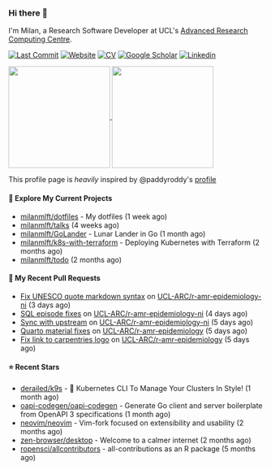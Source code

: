 ### Hi there 👋

I'm Milan, a Research Software Developer at UCL's [Advanced Research Computing
Centre](https://www.ucl.ac.uk/advanced-research-computing/advanced-research-computing-centre).

[![Last Commit](https://img.shields.io/github/last-commit/milanmlft/milanmlft?label=updated)](https://github.com/milanmlft)
[![Website](https://img.shields.io/badge/GitHub%20Pages-222?logo=githubpages&logoColor=fff&style=for-the-badge&style=flat)](https://milanmlft.dev)
[![CV](https://img.shields.io/badge/CV-PDF-pink.svg)](https://milanmlft.netlify.app/uploads/resume.pdf)
[![Google Scholar](https://img.shields.io/badge/Google%20Scholar-4285F4?logo=googlescholar&logoColor=fff&style=for-the-badge&style=flat)](https://scholar.google.com/citations?user=LwW40HQAAAAJ&hl=en)
[![Linkedin](https://img.shields.io/badge/LinkedIn-0A66C2?logo=linkedin&logoColor=fff&style=for-the-badge&style=flat)](http://www.linkedin.com/in/milan-malfait)


<a href="https://github.com/milanmlft/milanmlft#gh-dark-mode-only">
  <img height=200 align="center" src="https://github-readme-stats-paddyroddy.vercel.app/api?username=milanmlft&disable_animations=true&hide_border=true&hide_title=true&include_all_commits=true&rank_icon=github&show=prs_merged,reviews&show_icons=true&theme=tokyonight" />
</a>


<a href="https://github.com/milanmlft/milanmlft#gh-light-mode-only">
  <img height=200 align="center" src="https://github-readme-stats-paddyroddy.vercel.app/api?username=milanmlft&disable_animations=true&hide_border=true&hide_title=true&include_all_commits=true&rank_icon=github&show=prs_merged,reviews&show_icons=true&theme=default" />
</a>

This profile page is _heavily_ inspired by @paddyroddy's [profile](https://github.com/paddyroddy/paddyroddy)

#### 👷 Explore My Current Projects

- [milanmlft/dotfiles](https://github.com/milanmlft/dotfiles) - My dotfiles
  (1 week ago)
- [milanmlft/talks](https://github.com/milanmlft/talks)
  (4 weeks ago)
- [milanmlft/GoLander](https://github.com/milanmlft/GoLander) - Lunar Lander in Go
  (1 month ago)
- [milanmlft/k8s-with-terraform](https://github.com/milanmlft/k8s-with-terraform) - Deploying Kubernetes with Terraform
  (2 months ago)
- [milanmlft/todo](https://github.com/milanmlft/todo)
  (2 months ago)

#### 🔨 My Recent Pull Requests

- [Fix UNESCO quote markdown syntax](https://github.com/UCL-ARC/r-amr-epidemiology-ni/pull/4) on [UCL-ARC/r-amr-epidemiology-ni](https://github.com/UCL-ARC/r-amr-epidemiology-ni)
  (3 days ago)
- [SQL episode fixes](https://github.com/UCL-ARC/r-amr-epidemiology-ni/pull/3) on [UCL-ARC/r-amr-epidemiology-ni](https://github.com/UCL-ARC/r-amr-epidemiology-ni)
  (4 days ago)
- [Sync with upstream](https://github.com/UCL-ARC/r-amr-epidemiology-ni/pull/2) on [UCL-ARC/r-amr-epidemiology-ni](https://github.com/UCL-ARC/r-amr-epidemiology-ni)
  (5 days ago)
- [Quarto material fixes](https://github.com/UCL-ARC/r-amr-epidemiology/pull/64) on [UCL-ARC/r-amr-epidemiology](https://github.com/UCL-ARC/r-amr-epidemiology)
  (5 days ago)
- [Fix link to carpentries logo](https://github.com/UCL-ARC/r-amr-epidemiology/pull/63) on [UCL-ARC/r-amr-epidemiology](https://github.com/UCL-ARC/r-amr-epidemiology)
  (5 days ago)

#### ⭐ Recent Stars

- [derailed/k9s](https://github.com/derailed/k9s) - 🐶 Kubernetes CLI To Manage Your Clusters In Style!
  (1 month ago)
- [oapi-codegen/oapi-codegen](https://github.com/oapi-codegen/oapi-codegen) - Generate Go client and server boilerplate from OpenAPI 3 specifications
  (1 month ago)
- [neovim/neovim](https://github.com/neovim/neovim) - Vim-fork focused on extensibility and usability
  (2 months ago)
- [zen-browser/desktop](https://github.com/zen-browser/desktop) - Welcome to a calmer internet
  (2 months ago)
- [ropensci/allcontributors](https://github.com/ropensci/allcontributors) - all-contributions as an R package
  (5 months ago)
